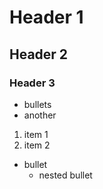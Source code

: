 # Header 1

## Header 2

### Header 3

- bullets
- another

1. item 1
1. item 2

- bullet
    - nested bullet
